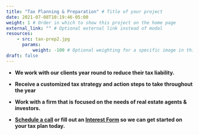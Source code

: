 ```yaml
---
title: "Tax Planning & Preparation" # Title of your project
date: 2021-07-08T10:19:46-05:00
weight: 1 # Order in which to show this project on the home page
external_link: "" # Optional external link instead of modal
resources:
    - src: tax-prep2.jpg
      params:
          weight: -100 # Optional weighting for a specific image in this project folder
draft: false
---
```

 - **We work with our clients year round to reduce their tax liability.**

 - **Receive a customized tax strategy and action steps to take throughout the year**

 - **Work with a firm that is focused on the needs of real estate agents & investors.**

 - **[Schedule a call](https://calendly.com/realtax-cpa/15min?month=2021-07) or fill out an [Interest Form](https://form.jotform.com/210720035675045) so we can get started on your tax plan today.**